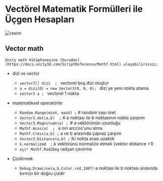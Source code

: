 # Vectörel Matematik Formülleri ile Üçgen Hesapları

![resim](https://images.squarespace-cdn.com/content/5c8c4dd190f904ba4fd6c023/1559766069525-6W7SD5K94SG4YHT7CYZX/shutterstock_795328972.jpg?format=1500w&content-type=image%2Fjpeg)

## Vector math
	Unity math kütüphanesine [buradan](https://docs.unity3d.com/ScriptReference/Mathf.html) ulaşabilirsiniz.
+ dizi ve vector 

	+ `vector3[] dizi  ; ` 					vectorel boş dizi oluştur 	
	+ `a = dizi[0] = new Vector3(0, 0, 0); `	dizi ye yeni nokta atama  
	+ `vector3 a ; `						 	vectorel 1 nokta   
 
+ matematiksel operatörler
 
 	+ `Random.Range(minX, maxX) ;` # 		random sayı üret
 	+ `Vector3.dot(a,b)  ;` #          	a noktası ile b noktasının nokta çarpımı
 	+ `Vector3.Magnitude(a) ; `#       	a vektörünün uzunluğu   
 	+ `Mathf.Acos(a)  ; `					a nın arccos'unu alma  
 	+ `Mathf.Cross(a,b) ;`            	a ve b arasında çapraz çarpım
 	+ `Vector3.Distance(a,b) ;` 			iki nokta arası uzaklık
 	+ `k.normalized  ;`					k vektörünü normalize etmek (vektor distance =1)
 	+ `açı* Mathf.Rad2Deg`				radyan çevirme

+ Çizdirmek

	+ `Debug.DrawLine(a,b,Color.red,100f)`	a noktası ile b noktası arasında kırmızı bir doğru çizdir
